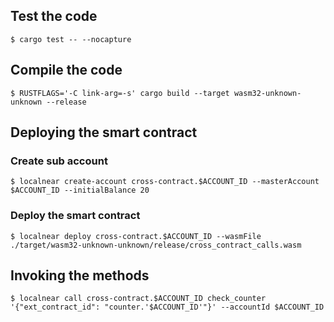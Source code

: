 ## Test the code

`$ cargo test -- --nocapture`

## Compile the code

`$ RUSTFLAGS='-C link-arg=-s' cargo build --target wasm32-unknown-unknown --release`

## Deploying the smart contract

### Create sub account

`$ localnear create-account cross-contract.$ACCOUNT_ID --masterAccount $ACCOUNT_ID --initialBalance 20`

### Deploy the smart contract

`$ localnear deploy cross-contract.$ACCOUNT_ID --wasmFile ./target/wasm32-unknown-unknown/release/cross_contract_calls.wasm`

## Invoking the methods

`$ localnear call cross-contract.$ACCOUNT_ID check_counter '{"ext_contract_id": "counter.'$ACCOUNT_ID'"}' --accountId $ACCOUNT_ID`

